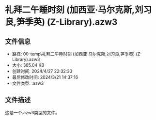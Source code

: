 ﻿# 礼拜二午睡时刻 (加西亚·马尔克斯,刘习良,笋季英) (Z-Library).azw3

## 文件信息
- 路径: 00-temp\礼拜二午睡时刻 (加西亚·马尔克斯,刘习良,笋季英) (Z-Library).azw3
- 大小: 385.04 KB
- 创建时间: 2024/4/27 22:32:33
- 最后修改时间: 2024/3/21 14:37:16
- 文件类型: .azw3

## 文件描述
这是一个.azw3类型的文件。

